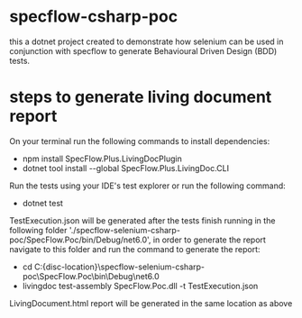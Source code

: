 # specflow-csharp-poc
this a dotnet project created to demonstrate how selenium can be used in conjunction with specflow to generate Behavioural Driven Design (BDD) tests.

# steps to generate living document report
On your terminal run the following commands to install dependencies:
- npm install SpecFlow.Plus.LivingDocPlugin 
- dotnet tool install --global SpecFlow.Plus.LivingDoc.CLI

Run the tests using your IDE's test explorer or run the following command:
- dotnet test

TestExecution.json will be generated after the tests finish running in the following folder './specflow-selenium-csharp-poc/SpecFlow.Poc/bin/Debug/net6.0', 
in order to generate the report navigate to this folder and run the command to generate the report:
- cd  C:\{disc-location}\specflow-selenium-csharp-poc\SpecFlow.Poc\bin\Debug\net6.0
- livingdoc test-assembly SpecFlow.Poc.dll -t TestExecution.json

LivingDocument.html report will be generated in the same location as above